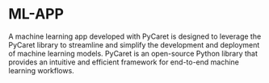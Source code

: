 # ML-APP
 A machine learning app developed with PyCaret is designed to leverage the PyCaret library to streamline and simplify the development and deployment of machine learning models. PyCaret is an open-source Python library that provides an intuitive and efficient framework for end-to-end machine learning workflows.
